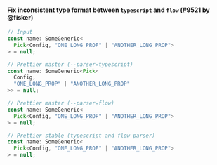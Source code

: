#### Fix inconsistent type format between `typescript` and `flow` (#9521 by @fisker)

<!-- prettier-ignore -->
```ts
// Input
const name: SomeGeneric<
  Pick<Config, "ONE_LONG_PROP" | "ANOTHER_LONG_PROP">
> = null;

// Prettier master (--parser=typescript)
const name: SomeGeneric<Pick<
  Config,
  "ONE_LONG_PROP" | "ANOTHER_LONG_PROP"
>> = null;

// Prettier master (--parser=flow)
const name: SomeGeneric<
  Pick<Config, "ONE_LONG_PROP" | "ANOTHER_LONG_PROP">
> = null;

// Prettier stable (typescript and flow parser)
const name: SomeGeneric<
  Pick<Config, "ONE_LONG_PROP" | "ANOTHER_LONG_PROP">
> = null;
```
